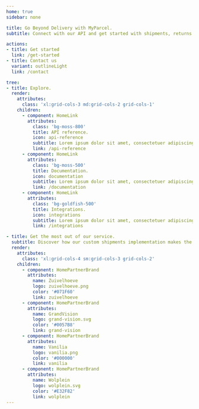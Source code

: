 ```yaml
---
home: true
sidebar: none

title: Go Beyond Delivery with MyParcel.
subtitle: Connect with our API and get started with shipments, returns and more.

actions: 
- title: Get started
  link: /get-started
- title: Contact us
  variant: outlineLight
  link: /contact

tree:
- title: Explore.
  render:
    attributes:
      class: 'xl:grid-cols-3 md:grid-cols-2 grid-cols-1'
    children:
      - component: HomeLink
        attributes: 
          class: 'bg-moss-800' 
          title: API reference.
          icon: api-reference
          subtitle: Lorem ipsum dolor sit amet, consectetuer adipiscing elit.
          link: /api-reference
      - component: HomeLink
        attributes: 
          class: 'bg-moss-500' 
          title: Documentation.
          icon: documentation
          subtitle: Lorem ipsum dolor sit amet, consectetuer adipiscing elit.
          link: /documentation
      - component: HomeLink
        attributes: 
          class: 'bg-goldfish-500' 
          title: Integrations.
          icon: integrations
          subtitle: Lorem ipsum dolor sit amet, consectetuer adipiscing elit.
          link: /integrations

- title: Get the most out of our service.
  subtitle: Discover how our custom shipments implementation makes the difference for these clients.
  render:
    attributes:
      class: 'xl:grid-cols-4 sm:grid-cols-3 grid-cols-2'
    children:
      - component: HomePartnerBrand
        attributes:
          name: Zuivelhoeve
          logo: zuivelhoeve.png
          color: '#071F60'
          link: zuivelhoeve
      - component: HomePartnerBrand
        attributes:
          name: GrandVision
          logo: grand-vision.svg
          color: '#0057B8'
          link: grand-vision
      - component: HomePartnerBrand
        attributes:
          name: Vanilia
          logo: vanilia.png
          color: '#000000'
          link: vanilia
      - component: HomePartnerBrand
        attributes:
          name: Wolplein
          logo: wolplein.svg
          color: '#E32F82'
          link: wolplein
---
```

